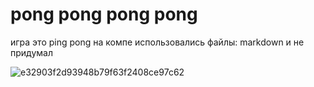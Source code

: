 # pong pong pong pong
игра это ping pong на компе
использовались файлы: markdown и не придумал

![e32903f2d93948b79f63f2408ce97c62](https://github.com/NEGROTISH/ping-pak/assets/170792506/deb51c90-2712-4e50-bf65-276b17a91df7)

